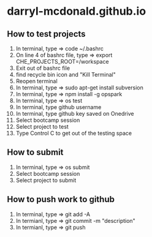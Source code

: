 
# darryl-mcdonald.github.io

## How to test projects
1) In terminal, type => code ~/.bashrc
2) On line 4 of bashrc file, type => export CHE_PROJECTS_ROOT=/workspace
3) Exit out of bashrc file
4) find recycle bin icon and "Kill Terminal"
5) Reopen terminal
6) In terminal, type => sudo apt-get install subversion
7) In terminal, type => npm install -g opspark
8) In terminal, type => os test
9) In terminal, type github username 
10) In terminal, type github key saved on Onedrive
11) Select bootcamp session
12) Select project to test
13) Type Control C to get out of the testing space

## How to submit
1) In terminal, type => os submit
2) Select bootcamp session
3) Select project to submit

## How to push work to github
1) In terminal, type => git add -A
2) In termianl, type => git commit -m "description"
3) In termianl, type => git push
